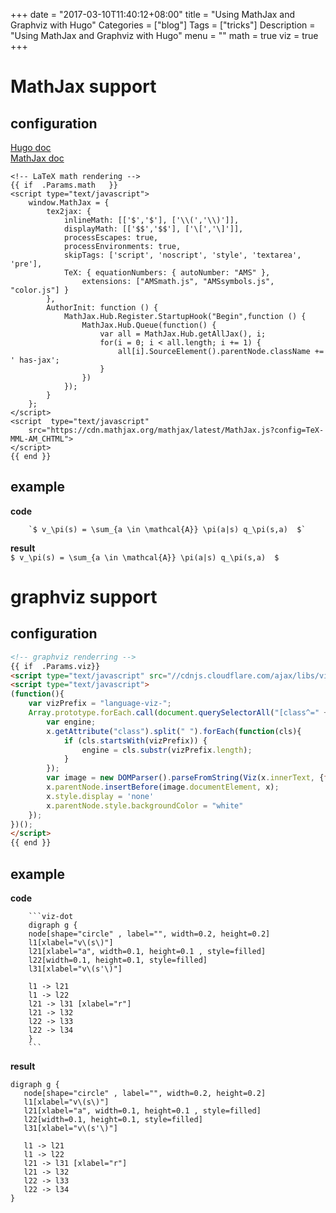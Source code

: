 +++
date = "2017-03-10T11:40:12+08:00"
title = "Using MathJax and Graphviz with Hugo"
Categories = ["blog"]
Tags = ["tricks"]
Description = "Using MathJax and Graphviz with Hugo"
menu = ""
math = true
viz = true
+++

# MathJax support
## configuration
[Hugo doc](https://gohugo.io/tutorials/mathjax/)    
[MathJax doc](http://docs.mathjax.org/en/latest/configuration.html?#using-plain-javascript)     

``` 
<!-- LaTeX math rendering -->
{{ if  .Params.math   }}
<script type="text/javascript">
    window.MathJax = {
        tex2jax: {
            inlineMath: [['$','$'], ['\\(','\\)']],
            displayMath: [['$$','$$'], ['\[','\]']],
            processEscapes: true,
            processEnvironments: true,
            skipTags: ['script', 'noscript', 'style', 'textarea', 'pre'],
            TeX: { equationNumbers: { autoNumber: "AMS" },
                extensions: ["AMSmath.js", "AMSsymbols.js", "color.js"] }
        },
        AuthorInit: function () {
            MathJax.Hub.Register.StartupHook("Begin",function () {
                MathJax.Hub.Queue(function() {
                    var all = MathJax.Hub.getAllJax(), i;
                    for(i = 0; i < all.length; i += 1) {
                        all[i].SourceElement().parentNode.className += ' has-jax';
                    }
                })
            });
        }
    };
</script>
<script  type="text/javascript"
    src="https://cdn.mathjax.org/mathjax/latest/MathJax.js?config=TeX-MML-AM_CHTML">
</script>
{{ end }}
```

## example 
**code**    
```
    `$ v_\pi(s) = \sum_{a \in \mathcal{A}} \pi(a|s) q_\pi(s,a)  $`
```
**result**  
`$ v_\pi(s) = \sum_{a \in \mathcal{A}} \pi(a|s) q_\pi(s,a)  $`

# graphviz support

## configuration
```html 
<!-- graphviz renderring -->
{{ if  .Params.viz}}
<script type="text/javascript" src="//cdnjs.cloudflare.com/ajax/libs/viz.js/1.7.1/viz.js"> </script>
<script type="text/javascript">
(function(){
    var vizPrefix = "language-viz-";
    Array.prototype.forEach.call(document.querySelectorAll("[class^=" + vizPrefix + "]"), function(x){
        var engine;
        x.getAttribute("class").split(" ").forEach(function(cls){
            if (cls.startsWith(vizPrefix)) {
                engine = cls.substr(vizPrefix.length);
            }
        });
        var image = new DOMParser().parseFromString(Viz(x.innerText, {format:"svg", engine:engine}), "image/svg+xml");
        x.parentNode.insertBefore(image.documentElement, x);
        x.style.display = 'none'
        x.parentNode.style.backgroundColor = "white"
    });
})();
</script>
{{ end }}
```

## example
**code**        
```
    ```viz-dot
    digraph g { 
    node[shape="circle" , label="", width=0.2, height=0.2]
    l1[xlabel="v\(s\)"]
    l21[xlabel="a", width=0.1, height=0.1 , style=filled]
    l22[width=0.1, height=0.1, style=filled]
    l31[xlabel="v\(s'\)"]

    l1 -> l21
    l1 -> l22
    l21 -> l31 [xlabel="r"]
    l21 -> l32
    l22 -> l33
    l22 -> l34
    }
    ```
```
**result**   
```viz-dot
digraph g { 
   node[shape="circle" , label="", width=0.2, height=0.2]
   l1[xlabel="v\(s\)"]
   l21[xlabel="a", width=0.1, height=0.1 , style=filled]
   l22[width=0.1, height=0.1, style=filled]
   l31[xlabel="v\(s'\)"]

   l1 -> l21
   l1 -> l22
   l21 -> l31 [xlabel="r"]
   l21 -> l32
   l22 -> l33
   l22 -> l34
}
```